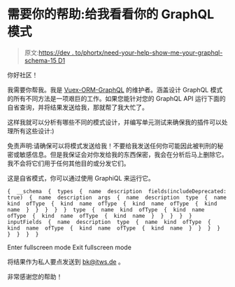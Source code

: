 # 需要你的帮助:给我看看你的 GraphQL 模式

> 原文:[https://dev . to/phortx/need-your-help-show-me-your-graphql-schema-15 D1](https://dev.to/phortx/need-your-help-show-me-your-graphql-schema-15d1)

你好社区！

我需要你帮我。我是 [Vuex-ORM-GraphQL](https://dev.to/phortx/vue-3-graphql-kj6) 的维护者。涵盖设计 GraphQL 模式的所有不同方法是一项艰巨的工作。如果您能针对您的 GraphQL API 运行下面的自省查询，并将结果发送给我，那就帮了我大忙了。

这样我就可以分析有哪些不同的模式设计，并编写单元测试来确保我的插件可以处理所有这些设计:)

免责声明:请确保可以将模式发送给我！不要给我发送任何你可能因此被判刑的秘密或敏感信息。但是我保证会对你发给我的东西保密，我会在分析后马上删除它。我不会将它们用于任何其他目的或分发它们。

这是自省模式，你可以通过使用 GraphiQL 来运行它。

```
{  __schema  {  types  {  name  description  fields(includeDeprecated:  true)  {  name  description  args  {  name  description  type  {  name  kind  ofType  {  kind  name  ofType  {  kind  name  ofType  {  kind  name  }  }  }  }  }  type  {  name  kind  ofType  {  kind  name  ofType  {  kind  name  ofType  {  kind  name  }  }  }  }  }  inputFields  {  name  description  type  {  name  kind  ofType  {  kind  name  ofType  {  kind  name  ofType  {  kind  name  }  }  }  }  }  }  }  } 
```

Enter fullscreen mode Exit fullscreen mode

将结果作为私人要点发送到 [bk@itws.de](mailto:bk@itws.de) 。

非常感谢您的帮助！